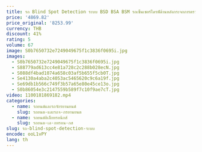```yaml
---
title: รถ Blind Spot Detection ระบบ BSD BSA BSM รถเซ็นเซอร์ไดรฟ์ด้านหลังกระจกการตรวจสอบสําหรับ Mercedes-Benz GlC-Class 2016 ถึง 2025
price: '4869.82'
price_original: '8253.99'
currency: THB
discount: 41%
rating: 5
volume: 67
image: S0b7650732e7249049675f1c3836f0695i.jpg
images:
  - S0b7650732e7249049675f1c3836f0695i.jpg
  - S88779ad613cc4e81a728c2c288b028ecN.jpg
  - S088df4bad1074a658c03af5b655f5cb0T.jpg
  - Se4130a4aba2c4053ac5465620c9c6a19f.jpg
  - Se69db1b566c749f3b57a65e80e45ce13o.jpg
  - S0b86054e3c2147559b589f7c10f9ae7cT.jpg
video: 1100181869182.mp4
categories:
  - name: รถยนต์และรถจักรยานยนต์
    slug: รถยนต-และรถจ-กรยานยนต
  - name: รถยนต์อิเล็กทรอนิกส์
    slug: รถยนต-เล-กทรอน-กส
slug: รถ-blind-spot-detection-ระบบ
encode: ooL1vPY
lang: th
---
```

  